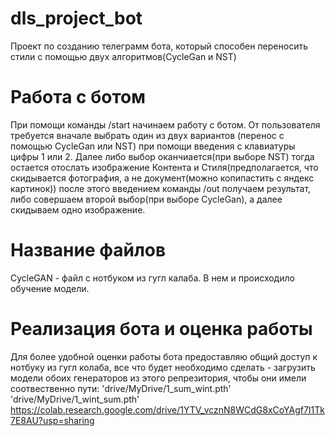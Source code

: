 # dls_project_bot
Проект по созданию телеграмм бота, который способен переносить стили с помощью двух алгоритмов(CycleGan и NST)
# Работа с ботом
При помощи команды /start начинаем работу с ботом. От пользователя требуется вначале выбрать один из двух вариантов (перенос с помощью CycleGan или NST) при помощи введения с клавиатуры цифры 1 или 2. Далее либо выбор оканчиается(при выборе NST) тогда остается отослать изображение Контента и Стиля(предполагается, что скидывается фотография, а не документ(можно копипастить с яндекс картинок)) после этого введением команды /out получаем результат, либо совершаем второй выбор(при выборе CycleGan), а далее скидываем одно изображение.
# Название файлов 
CycleGAN - файл с нотбуком из гугл калаба. В нем и происходило обучение модели. 
# Реализация бота  и оценка работы
Для более удобной оценки работы бота предоставляю общий доступ к нотбуку из гугл колаба, все что будет необходимо сделать - загрузить модели обоих генераторов из этого репрезитория, чтобы они имели соотвественно пути:
'drive/MyDrive/1_sum_wint.pth'
'drive/MyDrive/1_wint_sum.pth'
https://colab.research.google.com/drive/1YTV_vcznN8WCdG8xCoYAgf7I1Tk7E8AU?usp=sharing
